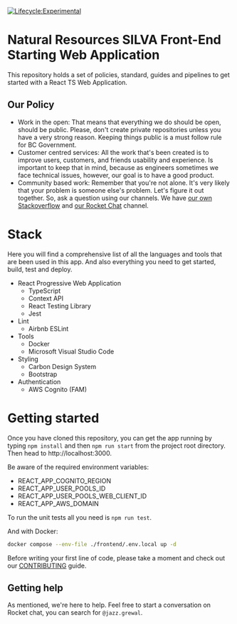[![Lifecycle:Experimental](https://img.shields.io/badge/Lifecycle-Experimental-339999)](https://github.com/bcgov/nr-spar-webapp)


# Natural Resources SILVA Front-End Starting Web Application

This repository holds a set of policies, standard, guides and pipelines to get
started with a React TS Web Application.

## Our Policy

- Work in the open: That means that everything we do should be open, should be
public. Please, don't create private repositories unless you have a very strong
reason. Keeping things public is a must follow rule for BC Government.
- Customer centred services: All the work that's been created is to improve
users, customers, and friends usability and experience. Is important to keep
that in mind, because as engineers sometimes we face technical issues, however, our goal is to have a good product.
- Community based work: Remember that you're not alone. It's very likely that
your problem is someone else's problem. Let's figure it out together. So, ask
a question using our channels. We have [our own Stackoverflow](https://stackoverflow.developer.gov.bc.ca/)
and [our Rocket Chat](https://chat.developer.gov.bc.ca/) channel.

# Stack

Here you will find a comprehensive list of all the languages and tools that are
been used in this app. And also everything you need to get started, build,
test and deploy.

- React Progressive Web Application
  - TypeScript
  - Context API
  - React Testing Library
  - Jest
- Lint
  - Airbnb ESLint
- Tools
  - Docker
  - Microsoft Visual Studio Code
- Styling
  - Carbon Design System
  - Bootstrap
- Authentication
  - AWS Cognito (FAM)

# Getting started

Once you have cloned this repository, you can get the app running by typing
`npm install` and then `npm run start` from the project root directory. Then
head to http://localhost:3000.

Be aware of the required environment variables:

- REACT_APP_COGNITO_REGION
- REACT_APP_USER_POOLS_ID
- REACT_APP_USER_POOLS_WEB_CLIENT_ID
- REACT_APP_AWS_DOMAIN

To run the unit tests all you need is `npm run test`.

And with Docker:

```bash
docker compose --env-file ./frontend/.env.local up -d
```

Before writing your first line of code, please take a moment and check out
our [CONTRIBUTING](CONTRIBUTING.md) guide.

## Getting help

As mentioned, we're here to help. Feel free to start a conversation
on Rocket chat, you can search for `@jazz.grewal`.
